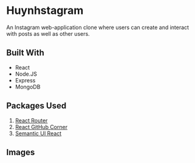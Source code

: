 # Huynhstagram
An Instagram web-application clone where users can create and interact with posts as well as other users.

## Built With
* React
* Node.JS
* Express
* MongoDB

## Packages Used
1. [React Router](https://www.npmjs.com/package/react-router)
2. [React GitHub Corner](https://www.npmjs.com/package/react-github-corner)
3. [Semantic UI React](https://react.semantic-ui.com/)

## Images
